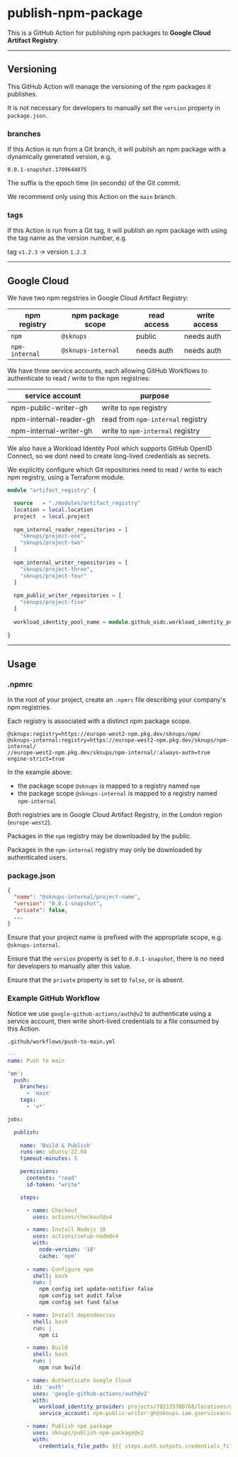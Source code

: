 # publish-npm-package

This is a GitHub Action for publishing npm packages to **Google Cloud Artifact Registry**.

---

## Versioning

This GitHub Action will manage the versioning of the npm packages it publishes.

It is not necessary for developers to manually set the `version` property in `package.json`. 

### branches

If this Action is run from a Git branch, it will publish an npm package with a dynamically generated
version, e.g.

`0.0.1-snapshot.1709644075`

The suffix is the epoch time (in seconds) of the Git commit.

We recommend only using this Action on the `main` branch.

### tags

If this Action is run from a Git tag, it will publish an npm package with using the tag name as the version number, e.g.

tag `v1.2.3` → version `1.2.3`

---

## Google Cloud

We have two npm registries in Google Cloud Artifact Registry:

| npm registry   | npm package scope  | read access | write access |
|----------------|--------------------|-------------|--------------|
| `npm`          | `@sknups`          | public      | needs auth   |
| `npm-internal` | `@sknups-internal` | needs auth  | needs auth   |

We have three service accounts, each allowing GitHub Workflows to authenticate to read / write to the npm registries:

| service account        | purpose                           |
|------------------------|-----------------------------------|
| npm-public-writer-gh   | write to `npm` registry           |
| npm-internal-reader-gh | read from `npm-internal` registry |
| npm-internal-writer-gh | write to `npm-internal` registry  |

We also have a Workload Identity Pool which supports GitHub OpenID Connect, so we dont need to create long-lived credentials as secrets.

We explicitly configure which Git repositories need to read / write to each npm registry, using a Terraform module.

```terraform
module "artifact_registry" {

  source   = "./modules/artifact_registry"
  location = local.location
  project  = local.project
  
  npm_internal_reader_repositories = [
    "sknups/project-one",
    "sknups/project-two"
  ]
  
  npm_internal_writer_repositories = [
    "sknups/project-three",
    "sknups/project-four"
  ]
  
  npm_public_writer_repositories = [
    "sknups/project-five"
  ]
  
  workload_identity_pool_name = module.github_oidc.workload_identity_pool_name
  
}
```

---

## Usage

### .npmrc

In the root of your project, create an `.npmrc` file describing your company's npm registries.

Each registry is associated with a distinct npm package scope.

```npmrc
@sknups:registry=https://europe-west2-npm.pkg.dev/sknups/npm/
@sknups-internal:registry=https://europe-west2-npm.pkg.dev/sknups/npm-internal/
//europe-west2-npm.pkg.dev/sknups/npm-internal/:always-auth=true
engine-strict=true
```
In the example above:

- the package scope `@sknups` is mapped to a registry named `npm`
- the package scope `@sknups-internal` is mapped to a registry named `npm-internal`

Both registries are in Google Cloud Artifact Registry, in the London region (`europe-west2`).

Packages in the `npm` registry may be downloaded by the public.

Packages in the `npm-internal` registry may only be downloaded by authenticated users.

### package.json

```json
{
  "name": "@sknups-internal/project-name",
  "version": "0.0.1-snapshot",
  "private": false,
  ...
}
```
Ensure that your project name is prefixed with the appropriate scope, e.g. `@sknups-internal`.

Ensure that the `version` property is set to `0.0.1-snapshot`, there is no need for developers to manually alter this value.

Ensure that the `private` property is set to `false`, or is absent.

### Example GitHub Workflow

Notice we use `google-github-actions/auth@v2` to authenticate using a service account, then write short-lived credentials to a file consumed by this Action.

`.github/workflows/push-to-main.yml`
```yaml
---
name: Push to main

'on':
  push:
    branches:
      - 'main'
    tags:
      - 'v*'

jobs:

  publish:
  
    name: 'Build & Publish'
    runs-on: ubuntu-22.04
    timeout-minutes: 5

    permissions:
      contents: "read"
      id-token: "write"

    steps:

      - name: Checkout
        uses: actions/checkout@v4

      - name: Install Nodejs 18
        uses: actions/setup-node@v4
        with:
          node-version: '18'
          cache: 'npm'
     
      - name: Configure npm
        shell: bash
        run: |
          npm config set update-notifier false
          npm config set audit false
          npm config set fund false

      - name: Install dependencies
        shell: bash
        run: |
          npm ci

      - name: Build
        shell: bash
        run: |
          npm run build

      - name: Authenticate Google Cloud
        id: 'auth'
        uses: 'google-github-actions/auth@v2'
        with:
          workload_identity_provider: projects/702125700768/locations/global/workloadIdentityPools/github-identity-pool/providers/github-identity-provider
          service_account: npm-public-writer-gh@sknups.iam.gserviceaccount.com

      - name: Publish npm package
        uses: sknups/publish-npm-package@v2
        with:
          credentials_file_path: ${{ steps.auth.outputs.credentials_file_path }}
```
